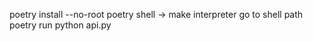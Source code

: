 

poetry install --no-root
poetry shell
-> make interpreter go to shell path
poetry run python api.py


